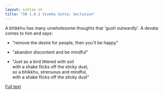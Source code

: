 ```yaml
---
layout: suttas-sn
title: "SN 1.9.1 Viveka Sutta: Seclusion"
---
```


A bhikkhu has many unwholesome thoughts that 'gush outwardly'. A devata comes to him and says:

- "remove the desire for people, then you'll be happy"

- "abandon discontent and be mindful"  

- "Just as a  bird littered with soil  
with a shake flicks off the sticky dust,  
so a bhikkhu, strenuous and mindful,  
with a shake flicks off the sticky dust"


[Full text](https://www.dhammatalks.org/suttas/SN/SN9_1.html)
